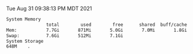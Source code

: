 Tue Aug 31 09:38:13 PM MDT 2021
```bash
System Memory
               total        used        free      shared  buff/cache   available
Mem:           7.7Gi       871Mi       5.0Gi       7.0Mi       1.8Gi       6.5Gi
Swap:          7.6Gi       512Mi       7.1Gi
System Storage
648M	.
```
```bash
